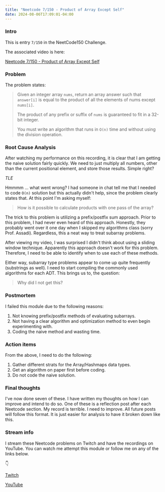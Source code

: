 ```yaml
---
title: "Neetcode 7/150 - Product of Array Except Self"
date: 2024-08-06T17:09:01-04:00
---
```


### Intro

This is entry `7/150` in the NeetCode150 Challenge.

The associated video is here: 

[Neetcode 7/150 - Product of Array Except Self](https://youtu.be/7iZ7JwjMGT8)

### Problem

The problem states:

> Given an integer array `nums`, return an array answer such that `answer[i]` is equal to the product of all the elements of nums except `nums[i]`.
> 
> The product of any prefix or suffix of `nums` is guaranteed to fit in a 32-bit integer.
> 
> You must write an algorithm that runs in `O(n)` time and without using the division operation.

### Root Cause Analysis

After watching my performance on this recording, it is clear that I am getting the naive solution fairly quickly. We need to just multiply all numbers, other than the current positional element, and store those results. Simple right?

*TLE* 

Hmmmm ... what went wrong? I had someone in chat tell me that I needed to code `O(n)` solution but this actually didn't help, since the problem clearly states that. At this point I'm asking myself:

> How is it possible to calculate products with one pass of the array?

The trick to this problem is utilizing a prefix/postfix sum approach. Prior to this problem, I had never even heard of this approach. Honestly, they probably went over it one day when I skipped my algorithms class (sorry Prof. Assadi). Regardless, this a neat way to treat subarray problems.

After viewing my video, I was surprised I didn't think about using a sliding window technique. Apparently this approach doesn't work for this problem. Therefore, I need to be able to identify when to use each of these methods.

Either way, subarray type problems appear to come up quite frequently (substrings as well). I need to start compiling the commonly used algorithms for each ADT. This brings us to, the question:

> Why did I not get this?

### Postmortem

I failed this module due to the following reasons:

1. Not knowing prefix/postfix methods of evaluating subarrays.
2. Not having a clear algorithm and optimization method to even begin experimenting with.
3. Coding the naive method and wasting time.


### Action items

From the above, I need to do the following:

1. Gather different strats for the Array/Hashmaps data types.
2. Get an algorithm on paper first before coding.
3. Do not code the naive solution.

### Final thoughts

I've now done seven of these. I have written my thoughts on how I can improve and intend to do so. One of these is a reflection post after each Neetcode section. My record is terrible. I need to improve. All future posts will follow this format. It is just easier for analysis to have it broken down like this.

### Stream info

I stream these Neetcode problems on Twitch and have the recordings on YouTube. You can watch me attempt this module or follow me on any of the links below.

👇

[Twitch](https://twitch.tv/Mexpat911)

[YouTube](https://www.youtube.com/@mexpat911)
